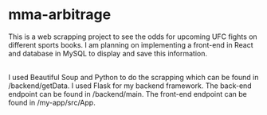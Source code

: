 # mma-arbitrage
This is a web scrapping project to see the odds for upcoming UFC fights on different sports books. I am planning on implementing a front-end in React and database in MySQL to display and save this information. 

<br>
I used Beautiful Soup and Python to do the scrapping which can be found in 
/backend/getData. I used Flask for my backend framework. The back-end endpoint can be found in /backend/main. The front-end endpoint can be found in /my-app/src/App. 